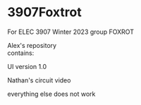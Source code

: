 # 3907Foxtrot
For ELEC 3907 Winter 2023 group FOXROT

Alex's repository  
contains:     
     
  UI version 1.0 
  
  Nathan's circuit video
  
  everything else does not work
